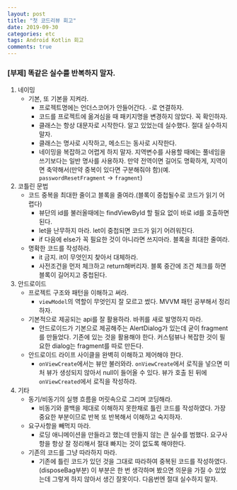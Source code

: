 ```yaml
---
layout: post
title: "첫 코드리뷰 회고"
date: 2019-09-30
categories: etc
tags: Android Kotlin 회고
comments: true
---
```


### [부제] 똑같은 실수를 반복하지 말자.
1. 네이밍
   - 기본, 또 기본을 지켜라.
     - 프로젝트명에는 언더스코어가 안들어간다. `-`로 연결하자.
     - 코드를 프로젝트에 옮겨심을 때 패키지명을 변경하지 않았다. 꼭 확인하자.
     - 클래스는 항상 대문자로 시작한다. 알고 있었는데 실수했다. 절대 실수하지 말자.
     - 클래스는 명사로 시작하고, 메소드는 동사로 시작한다. 
     - 네이밍을 복잡하고 어렵게 하지 말자. 지역변수를 사용할 때에는 풀네임을 쓰기보다는 일반 명사를 사용하자. 만약 전역이면 길어도 명확하게, 지역이면 축약해서(만약 중복이 있다면 구분해줘야 함)(예. `passwordResetFragment` -> `fragment`)
2. 코틀린 문법
   - 코드 중복을 최대한 줄이고 블록을 줄여라.(블록이 중첩될수로 코드가 읽기 어렵다)
     - 뷰단의 id를 불러올때에는 findViewById 할 필요 없이 바로 id를 호출하면 된다.
     - let을 난무하지 마라. let이 중첩되면 코드가 읽기 어려워진다. 
     - if 다음에 else가 꼭 필요한 것이 아니라면 쓰지마라. 블록을 최대한 줄여라.
   - 명확한 코드를 작성하라.
     - it 금지. it이 무엇인지 찾아서 대체하라.
     - 사전조건을 먼저 체크하고 return해버리자. 블록 중간에 조건 체크를 하면 블록이 길어지고 중첩된다. 
3. 안드로이드
   - 프로젝트 구조와 패턴을 이해하고 써라.
     - `viewModel`의 역할이 무엇인지 잘 모르고 썼다. MVVM 패턴 공부해서 정리하자.
   - 기본적으로 제공되는 api를 잘 활용하라. 바퀴를 새로 발명하지 마라.
     - 안드로이드가 기본으로 제공해주는 AlertDialog가 있는데 굳이 fragment를 만들었다. 기존에 있는 것을 활용해야 한다. 커스텀뷰나 복잡한 것이 필요한 dialog는 fragment를 따로 만든다.
   - 안드로이드 라이프 사이클을 완벽히 이해하고 제어해야 한다.
     - `onViewCreate`에서는 뷰만 불러와라. `onViewCreate`에서 로직을 넣으면 미처 뷰가 생성되지 않아서 null이 들어올 수 있다. 뷰가 호출 된 뒤에 `onViewCreated`에서 로직을 작성하라.
4. 기타
   - 동기/비동기의 실행 흐름을 머릿속으로 그리며 코딩해라.
     - 비동기와 콜백을 제대로 이해하지 못한채로 틀린 코드를 작성하였다. 가장 중요한 부분이므로 반복 또 반복해서 이해하고 숙지하자.
   - 요구사항을 빼먹지 마라.
     - 로딩 애니메이션을 만들라고 했는데 만들지 않는 큰 실수를 범했다. 요구사항을 항상 잘 정리해서 절대 빠지는 것이 없도록 해야한다.
   - 기존의 코드를 그냥 따라하지 마라.
     - 기존에 틀린 코드가 있던 것을 그대로 따라하여 중복된 코드를 작성하였다.(disposeBag부분) 이 부분은 한 번 생각하며 봤으면 의문을 가질 수 있었는데 그렇게 하지 않아서 생긴 잘못이다. 다음번엔 절대 실수하지 말자.

